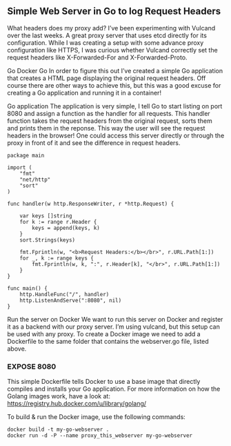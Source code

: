 ## Simple Web Server in Go to log Request Headers

What headers does my proxy add? I’ve been experimenting with Vulcand over the last weeks. A great proxy server that uses etcd directly for its configuration. While I was creating a setup with some advance proxy configuration like HTTPS, I was curious whether Vulcand correctly set the request headers like X-Forwarded-For and X-Forwarded-Proto.

Go Docker Go In order to figure this out I’ve created a simple Go application that creates a HTML page displaying the original request headers. Off course there are other ways to achieve this, but this was a good excuse for creating a Go application and running it in a container!

Go application The application is very simple, I tell Go to start listing on port 8080 and assign a function as the handler for all requests. This handler function takes the request headers from the original request, sorts them and prints them in the reponse. This way the user will see the request headers in the browser! One could access this server directly or through the proxy in front of it and see the difference in request headers.

```golang
package main

import (
    "fmt"
    "net/http"
    "sort"
)

func handler(w http.ResponseWriter, r *http.Request) {

    var keys []string
    for k := range r.Header {
        keys = append(keys, k)
    }
    sort.Strings(keys)
    
    fmt.Fprintln(w, "<b>Request Headers:</b></br>", r.URL.Path[1:])
    for _, k := range keys {
        fmt.Fprintln(w, k, ":", r.Header[k], "</br>", r.URL.Path[1:])
    }
}

func main() {
    http.HandleFunc("/", handler)
    http.ListenAndServe(":8080", nil)
}
```

Run the server on Docker We want to run this server on Docker and register it as a backend with our proxy server. I’m using vulcand, but this setup can be used with any proxy. To create a Docker image we need to add a Dockerfile to the same folder that contains the webserver.go file, listed above.


### EXPOSE 8080
This simple Dockerfile tells Docker to use a base image that directly compiles and installs your Go application.
For more information on how the Golang images work, have a look at: https://registry.hub.docker.com/u/library/golang/

To build & run the Docker image, use the following commands:

```
docker build -t my-go-webserver .
docker run -d -P --name proxy_this_webserver my-go-webserver
```
